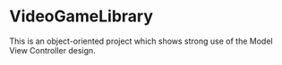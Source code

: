 # VideoGameLibrary

This is an object-oriented project which shows strong use of the Model View Controller design.
